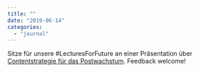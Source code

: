 ```yaml
---
title: ""
date: "2019-06-14"
categories: 
  - "journal"
---
```


Sitze für unsere #LecturesForFuture an einer Präsentation über [Contentstrategie für das Postwachstum](https://heinzwittenbrink.github.io/slides-contentstrategy4degrowth/#/title-slide "Contentstrategie für das Postwachstum"). Feedback welcome!
